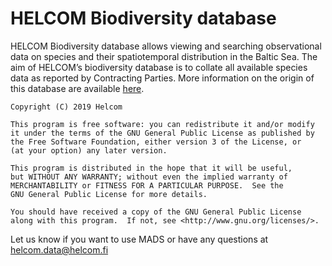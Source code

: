 # HELCOM Biodiversity database
HELCOM Biodiversity database allows viewing and searching observational data on species and their spatiotemporal distribution in the Baltic Sea. The aim of HELCOM’s biodiversity database is to collate all available species data as reported by Contracting Parties. More information on the origin of this database are available <a href="http://www.helcom.fi/helcom-at-work/projects/balticheck">here</a>.

    Copyright (C) 2019 Helcom

    This program is free software: you can redistribute it and/or modify
    it under the terms of the GNU General Public License as published by
    the Free Software Foundation, either version 3 of the License, or
    (at your option) any later version.

    This program is distributed in the hope that it will be useful,
    but WITHOUT ANY WARRANTY; without even the implied warranty of
    MERCHANTABILITY or FITNESS FOR A PARTICULAR PURPOSE.  See the
    GNU General Public License for more details.

    You should have received a copy of the GNU General Public License
    along with this program.  If not, see <http://www.gnu.org/licenses/>.

Let us know if you want to use MADS or have any questions at helcom.data@helcom.fi
